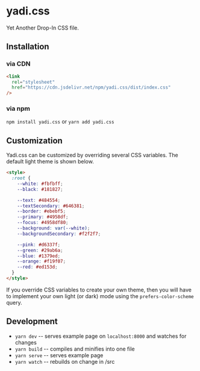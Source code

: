 # yadi.css

Yet Another Drop-In CSS file.

## Installation

### via CDN

```html
<link
  rel="stylesheet"
  href="https://cdn.jsdelivr.net/npm/yadi.css/dist/index.css"
/>
```

### via npm

`npm install yadi.css` or
`yarn add yadi.css`

## Customization

Yadi.css can be customized by overriding several CSS variables. The default light theme is shown below.

```html
<style>
  :root {
    --white: #fbfbff;
    --black: #181827;

    --text: #484554;
    --textSecondary: #646381;
    --border: #ebebf5;
    --primary: #4958df;
    --focus: #4958df80;
    --background: var(--white);
    --backgroundSecondary: #f2f2f7;

    --pink: #d6337f;
    --green: #29ab6a;
    --blue: #1379ed;
    --orange: #f19f07;
    --red: #ed153d;
  }
</style>
```

If you override CSS variables to create your own theme, then you will have to implement your own light (or dark) mode using the `prefers-color-scheme` query.

## Development

- `yarn dev` -- serves example page on `localhost:8000` and watches for changes
- `yarn build` -- compiles and minifies into one file
- `yarn serve` -- serves example page
- `yarn watch` -- rebuilds on change in /src
